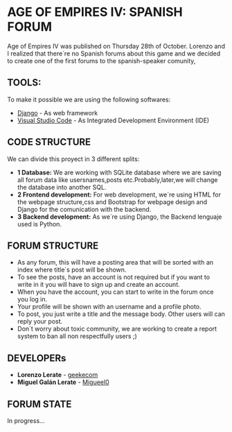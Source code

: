 # AGE OF EMPIRES IV: SPANISH FORUM

Age of Empires IV was published on Thursday 28th of October. Lorenzo and I realized that there´re no Spanish forums about this game and we decided to create one of the first forums to the spanish-speaker comunity,

## TOOLS:

To make it possible we are using the following softwares:

* [Django](https://www.djangoproject.com/) - As web framework
* [Visual Studio Code](https://code.visualstudio.com/) - As Integrated Development Environment (IDE)

## CODE STRUCTURE
We can divide this proyect in 3 different splits:

* **1 Database:** We are working with SQLite database where we are saving all forum data like usersnames,posts etc.Probably,later,we will change the database into another SQL. 
* **2 Frontend development:** For web development, we´re using HTML for the webpage structure,css and Bootstrap for webpage design and Django for the comunication with the backend.
* **3 Backend development:** As we´re using Django, the Backend lenguaje used is Python.

## FORUM STRUCTURE
* As any forum, this will have a posting area that will be sorted with an index where title´s post will be shown.
* To see the posts, have an account is not required but if you want to write in it you will have to sign up and create an account.
* When you have the account, you can start to write in the forum once you log in.
* Your profile will be shown with an username and a profile photo.
* To post, you just write a title and the message body. Other users will can reply your post.
* Don´t worry about toxic community, we are working to create a report system to ban all non respectfully users ;)

## DEVELOPERs

* **Lorenzo Lerate** - [geekecom](https://github.com/geekecom)
* **Miguel Galán Lerate** - [Migueel0](https://github.com/Migueel0)

## FORUM STATE 
In progress...
